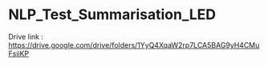 # NLP_Test_Summarisation_LED

Drive link :
https://drive.google.com/drive/folders/1YyQ4XqaW2rp7LCA5BAG9yH4CMuFsiiKP
